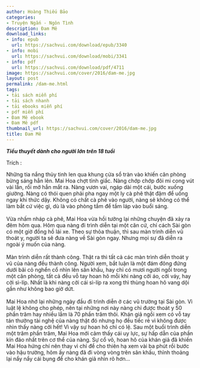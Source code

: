 ```yaml
---
author: Hoàng Thiếu Bảo
categories:
- Truyện Ngắn - Ngôn Tình
description: Đam Mê
download_links:
- info: epub
  url: https://sachvui.com/download/epub/3340
- info: mobi
  url: https://sachvui.com/download/mobi/3341
- info: pdf
  url: https://sachvui.com/download/pdf/4711
image: https://sachvui.com/cover/2016/dam-me.jpg
layout: post
permalink: /dam-me.html
tags:
- tải sách miễn phí
- tải sách nhanh
- tải ebooks miễn phí
- pdf miễn phí
- Đam Mê ebook
- Đam Mê pdf
thumbnail_url: https://sachvui.com/cover/2016/dam-me.jpg
title: Đam Mê
---
```


 <div class="item-desc text-justify"> <p><em><strong>Tiểu thuyết dành cho người lớn trên 18 tuổi</strong></em></p><p>Trích :</p><p>Những tia nắng thủy tinh len qua khung cửa sổ tràn vào khiến căn phòng bừng sáng hẳn lên. Mai Hoa chợt tỉnh giấc. Nàng chớp chớp đôi mi cong vút vài lần, rồi mở hẳn mắt ra. Nàng vươn vai, ngáp dài một cái, bước xuống giường. Nàng có thói quen phải pha ngay một ly cà phê thật đậm để uống ngay khi thức dậy. Không có chất cà phê vào người, nàng sẽ không có thể làm bắt cứ việc gì, dù là vào phòng tắm để tầm láp vào buổi sáng. <br><br>Vừa nhấm nháp cà phê, Mai Hoa vừa hồi tưởng lại những chuyện đã xảy ra đêm hôm qua. Hôm qua nàng đi trình diễn tại một căn cứ, chỉ cách Sài gòn có một giờ đồng hồ lái xe. Theo sự thỏa thuận, thì sau màn trình diễn vũ thoát y, người ta sẽ đưa nàng về Sài gòn ngay. Nhưng mọi sự đã diễn ra ngoài ý muốn của nàng. <br><br>Màn trình diễn rất thành công. Thật ra thì tất cả các màn trình diễn thoát y vũ của nàng đều thành công. Người xem, bắt luận là một đám đông đứng dưới bãi cỏ nghển cổ nhìn lên sân khấu, hay chỉ có mươi người ngồi trong một căn phòng, tất cả đều vỗ tay hoan hô mỗi khi nàng cởi áo, cởi váy, hay cởi sì-líp. Nhất là khi nàng cởi cái sì-líp ra xong thì thùng hoan hô vang dội gần như không bao giờ dứt. <br><br>Mai Hoa nhớ lại những ngày đầu đi trình diễn ở các vũ trường tại Sài gòn. Vì luật lệ không cho phép, nên tại những nơi này nàng chỉ được thoát y 50 phần trăm hay nhiều lắm là 70 phần trăm thôi. Khán giả ngồi xem có vỗ tay tán thưởng tài nghệ của nàng thật đó nhưng họ đều tiếc rẻ vì không được nhìn thấy nàng cởi hết! Vì vậy sự hoan hô chỉ có lệ. Sau một buổi trình diễn một trăm phần trăm, Mai Hoa mới cảm thấy cái uy lực, sự hấp dẫn của phần kín đáo nhất trên cơ thể của nàng. Sự cổ võ, hoan hô của khán giả đã khiến Mai Hoa hứng chí nên thay vì chỉ để cho thiên hạ xem vài ba phút rồi bước vào hậu trường, hôm ấy nàng đã đi vòng vòng trên sân khấu, thỉnh thoảng lại nẩy nẩy cái bụng để cho khán giả nhìn rõ hơn...</p> </div>